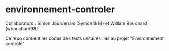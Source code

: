 # environnement-controler
Collaborators : Simon Jourdenais (Symon4k18) et William Bouchard (wbouchard98)


Ce repo contient les codes des tests unitaires liés au projet "Environnement contrôlé"

